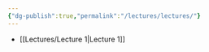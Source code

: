 ```yaml
---
{"dg-publish":true,"permalink":"/lectures/lectures/"}
---
```




- [[Lectures/Lecture 1\|Lecture 1]]

